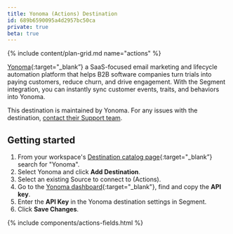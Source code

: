 ```yaml
---
title: Yonoma (Actions) Destination
id: 689b6590095a4d2957bc50ca
private: true
beta: true
---
```


{% include content/plan-grid.md name="actions" %}

[Yonoma](https://yonoma.io/?utm_source=segmentio&utm_medium=docs&utm_campaign=partners){:target="_blank”} a SaaS-focused email marketing and lifecycle automation platform that helps B2B software companies turn trials into paying customers, reduce churn, and drive engagement. With the Segment integration, you can instantly sync customer events, traits, and behaviors into Yonoma.

This destination is maintained by Yonoma. For any issues with the destination, [contact their Support team](mailto:support@yonoma.io).

## Getting started

1. From your workspace's [Destination catalog page](https://app.segment.com/goto-my-workspace/destinations/catalog){:target="_blank”} search for "Yonoma".
2. Select Yonoma and click **Add Destination**.
3. Select an existing Source to connect to <Yonoma> (Actions).
4. Go to the [Yonoma dashboard](https://app.yonoma.io/settings/apikey){:target="_blank"}, find and copy the **API key**.
5. Enter the **API Key** in the Yonoma destination settings in Segment.
6. Click **Save Changes**.

{% include components/actions-fields.html %}
